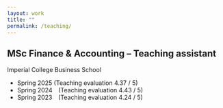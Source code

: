 ```yaml
---
layout: work
title: ""
permalink: /teaching/
---
```


## MSc Finance & Accounting – Teaching assistant  
Imperial College Business School

- Spring 2025 (Teaching evaluation 4.37 / 5)
- Spring 2024 (Teaching evaluation 4.43 / 5)
- Spring 2023 (Teaching evaluation 4.24 / 5)

